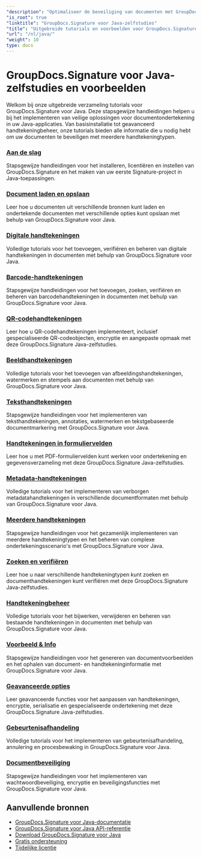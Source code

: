 ```yaml
---
"description": "Optimaliseer de beveiliging van documenten met GroupDocs.Signature voor Java - Volledige tutorials voor het efficiënt ondertekenen, verifiëren, bijwerken en verwijderen van handtekeningen, het extraheren van metagegevens en het beheren van documenten in Java-toepassingen."
"is_root": true
"linktitle": "GroupDocs.Signature voor Java-zelfstudies"
"title": "Uitgebreide tutorials en voorbeelden voor GroupDocs.Signature voor Java"
"url": "/nl/java/"
"weight": 10
type: docs
---
```

# GroupDocs.Signature voor Java-zelfstudies en voorbeelden

Welkom bij onze uitgebreide verzameling tutorials voor GroupDocs.Signature voor Java. Deze stapsgewijze handleidingen helpen u bij het implementeren van veilige oplossingen voor documentondertekening in uw Java-applicaties. Van basisinstallatie tot geavanceerd handtekeningbeheer, onze tutorials bieden alle informatie die u nodig hebt om uw documenten te beveiligen met meerdere handtekeningtypen.

### [Aan de slag](./getting-started/)
Stapsgewijze handleidingen voor het installeren, licentiëren en instellen van GroupDocs.Signature en het maken van uw eerste Signature-project in Java-toepassingen.

### [Document laden en opslaan](./document-loading-saving/)
Leer hoe u documenten uit verschillende bronnen kunt laden en ondertekende documenten met verschillende opties kunt opslaan met behulp van GroupDocs.Signature voor Java.

### [Digitale handtekeningen](./digital-signatures/)
Volledige tutorials voor het toevoegen, verifiëren en beheren van digitale handtekeningen in documenten met behulp van GroupDocs.Signature voor Java.

### [Barcode-handtekeningen](./barcode-signatures/)
Stapsgewijze handleidingen voor het toevoegen, zoeken, verifiëren en beheren van barcodehandtekeningen in documenten met behulp van GroupDocs.Signature voor Java.

### [QR-codehandtekeningen](./qr-code-signatures/)
Leer hoe u QR-codehandtekeningen implementeert, inclusief gespecialiseerde QR-codeobjecten, encryptie en aangepaste opmaak met deze GroupDocs.Signature Java-zelfstudies.

### [Beeldhandtekeningen](./image-signatures/)
Volledige tutorials voor het toevoegen van afbeeldingshandtekeningen, watermerken en stempels aan documenten met behulp van GroupDocs.Signature voor Java.

### [Teksthandtekeningen](./text-signatures/)
Stapsgewijze handleidingen voor het implementeren van teksthandtekeningen, annotaties, watermerken en tekstgebaseerde documentmarkering met GroupDocs.Signature voor Java.

### [Handtekeningen in formuliervelden](./form-field-signatures/)
Leer hoe u met PDF-formuliervelden kunt werken voor ondertekening en gegevensverzameling met deze GroupDocs.Signature Java-zelfstudies.

### [Metadata-handtekeningen](./metadata-signatures/)
Volledige tutorials voor het implementeren van verborgen metadatahandtekeningen in verschillende documentformaten met behulp van GroupDocs.Signature voor Java.

### [Meerdere handtekeningen](./multiple-signatures/)
Stapsgewijze handleidingen voor het gezamenlijk implementeren van meerdere handtekeningtypen en het beheren van complexe ondertekeningsscenario's met GroupDocs.Signature voor Java.

### [Zoeken en verifiëren](./search-verification/)
Leer hoe u naar verschillende handtekeningtypen kunt zoeken en documenthandtekeningen kunt verifiëren met deze GroupDocs.Signature Java-zelfstudies.

### [Handtekeningbeheer](./signature-management/)
Volledige tutorials voor het bijwerken, verwijderen en beheren van bestaande handtekeningen in documenten met behulp van GroupDocs.Signature voor Java.

### [Voorbeeld & Info](./preview-info/)
Stapsgewijze handleidingen voor het genereren van documentvoorbeelden en het ophalen van document- en handtekeninginformatie met GroupDocs.Signature voor Java.

### [Geavanceerde opties](./advanced-options/)
Leer geavanceerde functies voor het aanpassen van handtekeningen, encryptie, serialisatie en gespecialiseerde ondertekening met deze GroupDocs.Signature Java-zelfstudies.

### [Gebeurtenisafhandeling](./event-handling/)
Volledige tutorials voor het implementeren van gebeurtenisafhandeling, annulering en procesbewaking in GroupDocs.Signature voor Java.

### [Documentbeveiliging](./document-protection/)
Stapsgewijze handleidingen voor het implementeren van wachtwoordbeveiliging, encryptie en beveiligingsfuncties met GroupDocs.Signature voor Java.

## Aanvullende bronnen

- [GroupDocs.Signature voor Java-documentatie](https://docs.groupdocs.com./)
- [GroupDocs.Signature voor Java API-referentie](https://reference.groupdocs.com./)
- [Download GroupDocs.Signature voor Java](https://releases.groupdocs.com./)
- [Gratis ondersteuning](https://forum.groupdocs.com/)
- [Tijdelijke licentie](https://purchase.groupdocs.com/temporary-license/)